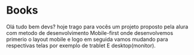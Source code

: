 # Books
Olá tudo bem devs? hoje trago para vocês um projeto proposto pela alura com metodo de desenvolvimento Mobile-first onde desenvolvemos primerio o layout mobile e logo em seguida vamos mudando para respectivas telas por exemplo de trablet E desktop(monitor).
